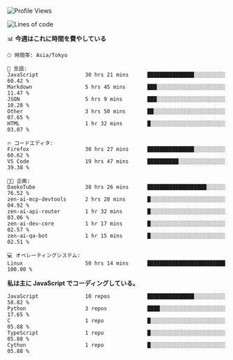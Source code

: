 <!--START_SECTION:waka-->
![Profile Views](http://img.shields.io/badge/%E3%83%97%E3%83%AD%E3%83%95%E3%82%A3%E3%83%BC%E3%83%AB%E3%83%93%E3%83%A5%E3%83%BC-0-blue)

![Lines of code](https://img.shields.io/badge/%E3%80%8CHello%20World%E3%80%8D%E3%81%8B%E3%82%89%E3%80%81%E7%A7%81%E3%81%AF%E3%81%93%E3%81%86%E6%9B%B8%E3%81%84%E3%81%9F-241.1%20thousand%20%E3%82%B3%E3%83%BC%E3%83%89%E8%A1%8C-blue)

📊 **今週はこれに時間を費やしている** 

```text
🕑︎ 時間帯: Asia/Tokyo

💬 言語: 
JavaScript               30 hrs 21 mins      ███████████████░░░░░░░░░░   60.42 % 
Markdown                 5 hrs 45 mins       ███░░░░░░░░░░░░░░░░░░░░░░   11.47 % 
JSON                     5 hrs 9 mins        ███░░░░░░░░░░░░░░░░░░░░░░   10.28 % 
Other                    3 hrs 50 mins       ██░░░░░░░░░░░░░░░░░░░░░░░   07.65 % 
HTML                     1 hr 32 mins        █░░░░░░░░░░░░░░░░░░░░░░░░   03.07 % 

🔥 コードエディタ: 
Firefox                  30 hrs 27 mins      ███████████████░░░░░░░░░░   60.62 % 
VS Code                  19 hrs 47 mins      ██████████░░░░░░░░░░░░░░░   39.38 % 

🐱‍💻 企画: 
DaokoTube                38 hrs 26 mins      ███████████████████░░░░░░   76.52 % 
zen-ai-mcp-devtools      2 hrs 28 mins       █░░░░░░░░░░░░░░░░░░░░░░░░   04.92 % 
zen-ai-api-router        1 hr 32 mins        █░░░░░░░░░░░░░░░░░░░░░░░░   03.06 % 
zen-ai-dev-core          1 hr 17 mins        █░░░░░░░░░░░░░░░░░░░░░░░░   02.57 % 
zen-ai-qa-bot            1 hr 15 mins        █░░░░░░░░░░░░░░░░░░░░░░░░   02.51 % 

💻 オペレーティングシステム: 
Linux                    50 hrs 14 mins      █████████████████████████   100.00 % 
```

**私は主に JavaScript でコーディングしている。** 

```text
JavaScript               10 repos            ███████████████░░░░░░░░░░   58.82 % 
Python                   3 repos             ████░░░░░░░░░░░░░░░░░░░░░   17.65 % 
C                        1 repo              █░░░░░░░░░░░░░░░░░░░░░░░░   05.88 % 
TypeScript               1 repo              █░░░░░░░░░░░░░░░░░░░░░░░░   05.88 % 
Cython                   1 repo              █░░░░░░░░░░░░░░░░░░░░░░░░   05.88 % 
```




<!--END_SECTION:waka-->
